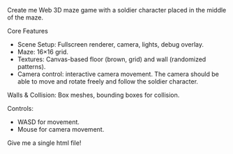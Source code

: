 Create me Web 3D maze game with a soldier character placed in the middle of the maze.

Core Features
* Scene Setup: Fullscreen renderer, camera, lights, debug overlay.
* Maze: 16×16 grid.
* Textures: Canvas-based floor (brown, grid) and wall (randomized patterns).
* Camera control: interactive camera movement. The camera should be able to move and rotate freely and follow the soldier character.

Walls & Collision: Box meshes, bounding boxes for collision.

Controls:   
* WASD for movement.
* Mouse for camera movement.

Give me a single html file!